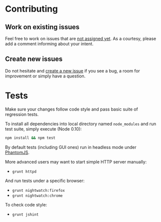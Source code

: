 # Contributing

## Work on existing issues

Feel free to work on issues that are [not assigned yet](https://github.com/lidel/yt-looper/issues?utf8=✓&q=is%3Aissue+is%3Aopen+no%3Aassignee).
As a courtesy, please add a comment informing  about your intent.


## Create new issues

Do not hesitate and [create a new issue](https://github.com/lidel/yt-looper/issues/new)
if you see a bug, a room for improvement or simply have a question.

# Tests

Make sure your changes follow code style and pass basic suite of regression tests.

To install all dependencies into local directory named `node_modules` and run test suite, simply execute (Node 0.10):


```bash
npm install && npm test

```

By default tests (including GUI ones) run in headless mode under [PhantomJS](http://phantomjs.org/).

More advanced users may want to start simple HTTP server manually:

- `grunt httpd`

And run tests under a specific browser:

- `grunt nightwatch:firefox`
- `grunt nightwatch:chrome`

To check code style:

- `grunt jshint`
